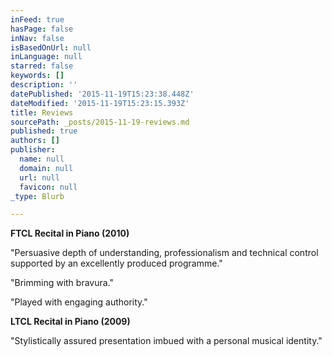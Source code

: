 ```yaml
---
inFeed: true
hasPage: false
inNav: false
isBasedOnUrl: null
inLanguage: null
starred: false
keywords: []
description: ''
datePublished: '2015-11-19T15:23:38.448Z'
dateModified: '2015-11-19T15:23:15.393Z'
title: Reviews
sourcePath: _posts/2015-11-19-reviews.md
published: true
authors: []
publisher:
  name: null
  domain: null
  url: null
  favicon: null
_type: Blurb

---
```

**FTCL Recital in Piano (2010)**

"Persuasive depth of understanding, professionalism and technical control supported by an excellently produced programme."

"Brimming with bravura."

"Played with engaging authority."

**LTCL Recital in Piano (2009)**

"Stylistically assured presentation imbued with a personal musical identity."